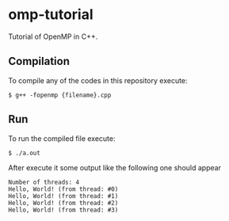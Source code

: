 # omp-tutorial

Tutorial of OpenMP in C++.

## Compilation

To compile any of the codes in this repository execute:

```shell
$ g++ -fopenmp {filename}.cpp
```

## Run

To run the compiled file execute:

```shell
$ ./a.out
```

After execute it some output like the following one should appear

```shell
Number of threads: 4
Hello, World! (from thread: #0)
Hello, World! (from thread: #1)
Hello, World! (from thread: #2)
Hello, World! (from thread: #3)

```
